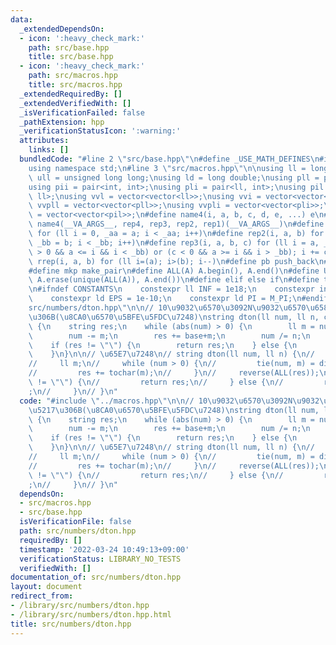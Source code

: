```yaml
---
data:
  _extendedDependsOn:
  - icon: ':heavy_check_mark:'
    path: src/base.hpp
    title: src/base.hpp
  - icon: ':heavy_check_mark:'
    path: src/macros.hpp
    title: src/macros.hpp
  _extendedRequiredBy: []
  _extendedVerifiedWith: []
  _isVerificationFailed: false
  _pathExtension: hpp
  _verificationStatusIcon: ':warning:'
  attributes:
    links: []
  bundledCode: "#line 2 \"src/base.hpp\"\n#define _USE_MATH_DEFINES\n#include <bits/stdc++.h>\n\
    using namespace std;\n#line 3 \"src/macros.hpp\"\n\nusing ll = long long;\nusing\
    \ ull = unsigned long long;\nusing ld = long double;\nusing pll = pair<ll, ll>;\n\
    using pii = pair<int, int>;\nusing pli = pair<ll, int>;\nusing pil = pair<int,\
    \ ll>;\nusing vvl = vector<vector<ll>>;\nusing vvi = vector<vector<int>>;\nusing\
    \ vvpll = vector<vector<pll>>;\nusing vvpli = vector<vector<pli>>;\nusing vvpil\
    \ = vector<vector<pil>>;\n#define name4(i, a, b, c, d, e, ...) e\n#define rep(...)\
    \ name4(__VA_ARGS__, rep4, rep3, rep2, rep1)(__VA_ARGS__)\n#define rep1(i, a)\
    \ for (ll i = 0, _aa = a; i < _aa; i++)\n#define rep2(i, a, b) for (ll i = a,\
    \ _bb = b; i < _bb; i++)\n#define rep3(i, a, b, c) for (ll i = a, _bb = b; (c\
    \ > 0 && a <= i && i < _bb) or (c < 0 && a >= i && i > _bb); i += c)\n#define\
    \ rrep(i, a, b) for (ll i=(a); i>(b); i--)\n#define pb push_back\n#define eb emplace_back\n\
    #define mkp make_pair\n#define ALL(A) A.begin(), A.end()\n#define UNIQUE(A) sort(ALL(A)),\
    \ A.erase(unique(ALL(A)), A.end())\n#define elif else if\n#define tostr to_string\n\
    \n#ifndef CONSTANTS\n    constexpr ll INF = 1e18;\n    constexpr int MOD = 1000000007;\n\
    \    constexpr ld EPS = 1e-10;\n    constexpr ld PI = M_PI;\n#endif\n#line 2 \"\
    src/numbers/dton.hpp\"\n\n// 10\u9032\u6570\u3092N\u9032\u6570\u6587\u5B57\u5217\
    \u306B(\u8CA0\u6570\u5BFE\u5FDC\u7248)\nstring dton(ll num, ll n, char base='0')\
    \ {\n    string res;\n    while (abs(num) > 0) {\n        ll m = num % abs(n);\n\
    \        num -= m;\n        res += base+m;\n        num /= n;\n    }\n    reverse(ALL(res));\n\
    \    if (res != \"\") {\n        return res;\n    } else {\n        return res+base;\n\
    \    }\n}\n\n// \u65E7\u7248\n// string dton(ll num, ll n) {\n//     string res;\n\
    //     ll m;\n//     while (num > 0) {\n//         tie(num, m) = divmod(num, n);\n\
    //         res += tochar(m);\n//     }\n//     reverse(ALL(res));\n//     if (res\
    \ != \"\") {\n//         return res;\n//     } else {\n//         return \"0\"\
    ;\n//     }\n// }\n"
  code: "#include \"../macros.hpp\"\n\n// 10\u9032\u6570\u3092N\u9032\u6570\u6587\u5B57\
    \u5217\u306B(\u8CA0\u6570\u5BFE\u5FDC\u7248)\nstring dton(ll num, ll n, char base='0')\
    \ {\n    string res;\n    while (abs(num) > 0) {\n        ll m = num % abs(n);\n\
    \        num -= m;\n        res += base+m;\n        num /= n;\n    }\n    reverse(ALL(res));\n\
    \    if (res != \"\") {\n        return res;\n    } else {\n        return res+base;\n\
    \    }\n}\n\n// \u65E7\u7248\n// string dton(ll num, ll n) {\n//     string res;\n\
    //     ll m;\n//     while (num > 0) {\n//         tie(num, m) = divmod(num, n);\n\
    //         res += tochar(m);\n//     }\n//     reverse(ALL(res));\n//     if (res\
    \ != \"\") {\n//         return res;\n//     } else {\n//         return \"0\"\
    ;\n//     }\n// }\n"
  dependsOn:
  - src/macros.hpp
  - src/base.hpp
  isVerificationFile: false
  path: src/numbers/dton.hpp
  requiredBy: []
  timestamp: '2022-03-24 10:49:13+09:00'
  verificationStatus: LIBRARY_NO_TESTS
  verifiedWith: []
documentation_of: src/numbers/dton.hpp
layout: document
redirect_from:
- /library/src/numbers/dton.hpp
- /library/src/numbers/dton.hpp.html
title: src/numbers/dton.hpp
---
```

